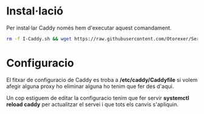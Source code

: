 # Instal·lació
Per instal·lar Caddy només hem d'executar aquest comandament.
```bash
rm -f I-Caddy.sh && wget https://raw.githubusercontent.com/Otorexer/SerLliure/main/Serveis/Caddy/I-Caddy.sh && bash I-Caddy.sh && rm I-Caddy.sh
```
# Configuracio
El fitxar de configuracio de Caddy es troba a **/etc/caddy/Caddyfile** si volem afegir alguna proxy ho eliminar alguna ho tenim que fer des d'aqui.

Un cop estiguem de editar la configuracio tenim que fer servir **systemctl reload caddy** per actualitzar el servei i que tots els canvis s'apliquin.
